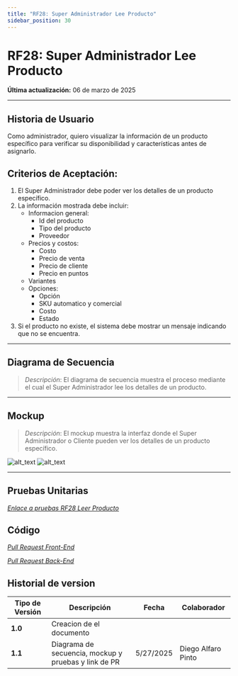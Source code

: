 ```yaml
---
title: "RF28: Super Administrador Lee Producto"
sidebar_position: 30
---
```


# RF28: Super Administrador Lee Producto

**Última actualización:** 06 de marzo de 2025

---

## Historia de Usuario

Como administrador, quiero visualizar la información de un producto específico para verificar su disponibilidad y características antes de asignarlo.

## **Criterios de Aceptación:**

1. El Super Administrador debe poder ver los detalles de un producto específico.
2. La información mostrada debe incluir:
   - Informacion general:
     - Id del producto
     - Tipo del producto
     - Proveedor
   - Precios y costos:
     - Costo
     - Precio de venta
     - Precio de cliente
     - Precio en puntos
   - Variantes
   - Opciones:
     - Opción
     - SKU automatico y comercial
     - Costo
     - Estado
3. Si el producto no existe, el sistema debe mostrar un mensaje indicando que no se encuentra.

---

## **Diagrama de Secuencia**

> _Descripción_: El diagrama de secuencia muestra el proceso mediante el cual el Super Administrador lee los detalles de un producto.

---

## **Mockup**

> _Descripción_: El mockup muestra la interfaz donde el Super Administrador o Cliente pueden ver los detalles de un producto específico.

![alt_text](/img/mockup-1-rf28-textiles.png)
![alt_text](/img/mockup-2-rf28-textiles.png)

---

## **Pruebas Unitarias**

_<u>[Enlace a pruebas RF28 Leer Producto](https://docs.google.com/spreadsheets/d/1NLGwGrGA5PVOEzLaqxa8Ts1D_Ng3QzzqNKWJYUzxD-M/edit?gid=848713854#gid=848713854)</u>_

## **Código**

_<u>[Pull Request Front-End](https://github.com/CodeAnd-Co/Frontend-Text-Lines/pull/145)</u>_

_<u>[Pull Request Back-End](https://github.com/CodeAnd-Co/Backend-textiles/pull/109)</u>_

## Historial de version

| **Tipo de Versión** | **Descripción**                                      | **Fecha** | **Colaborador**    |
| ------------------- | ---------------------------------------------------- | --------- | ------------------ |
| **1.0**             | Creacion de el documento                             |           |                    |
| **1.1**             | Diagrama de secuencia, mockup y pruebas y link de PR | 5/27/2025 | Diego Alfaro Pinto |
